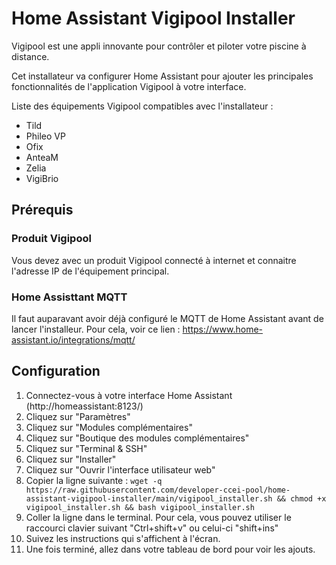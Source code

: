 # Home Assistant Vigipool Installer 

Vigipool est une appli innovante pour contrôler et piloter votre piscine à distance.

Cet installateur va configurer Home Assistant pour ajouter les principales fonctionnalités de l'application Vigipool à votre interface.

Liste des équipements Vigipool compatibles avec l'installateur : 
- Tild
- Phileo VP
- Ofix
- AnteaM
- Zelia
- VigiBrio 

## Prérequis

### Produit Vigipool

Vous devez avec un produit Vigipool connecté à internet et connaitre l'adresse IP de l'équipement principal.

### Home Assisttant MQTT

Il faut auparavant avoir déjà configuré le MQTT de Home Assistant avant de lancer l'installeur.
Pour cela, voir ce lien : https://www.home-assistant.io/integrations/mqtt/

## Configuration

1. Connectez-vous à votre interface Home Assistant (http://homeassistant:8123/)
1. Cliquez sur "Paramètres"
1. Cliquez sur "Modules complémentaires"
1. Cliquez sur "Boutique des modules complémentaires"
1. Cliquez sur "Terminal & SSH"
1. Cliquez sur "Installer"
1. Cliquez sur "Ouvrir l'interface utilisateur web"
1. Copier la ligne suivante : `wget -q https://raw.githubusercontent.com/developer-ccei-pool/home-assistant-vigipool-installer/main/vigipool_installer.sh && chmod +x vigipool_installer.sh && bash vigipool_installer.sh`
1. Coller la ligne dans le terminal. Pour cela, vous pouvez utiliser le raccourci clavier suivant "Ctrl+shift+v" ou celui-ci "shift+ins"
1. Suivez les instructions qui s'affichent à l'écran.
1. Une fois terminé, allez dans votre tableau de bord pour voir les ajouts.
